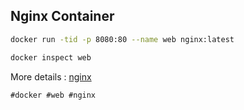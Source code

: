 ## Nginx Container

```sh
docker run -tid -p 8080:80 --name web nginx:latest
```

```sh
docker inspect web
```

More details : [nginx](http://nginx.org)

    #docker #web #nginx
